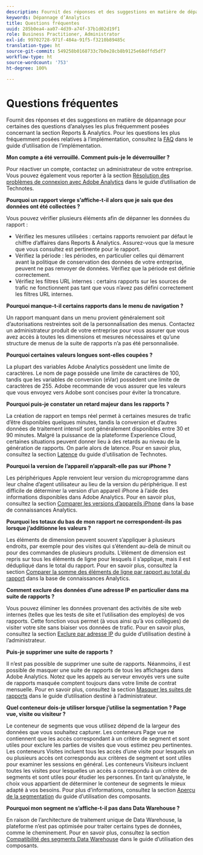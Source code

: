 ```yaml
---
description: Fournit des réponses et des suggestions en matière de dépannage pour certaines des questions d’analyses les plus fréquemment posées.
keywords: Dépannage d’Analytics
title: Questions fréquentes
uuid: 285b0ea4-aa07-4d39-a74f-37b1d02d19f1
role: Business Practitioner, Administrator
exl-id: 99702728-971f-484a-91f5-f3210b89485c
translation-type: ht
source-git-commit: 549258b0168733c7b0e28cb8b9125e68dffd5df7
workflow-type: ht
source-wordcount: '753'
ht-degree: 100%

---
```


# Questions fréquentes

Fournit des réponses et des suggestions en matière de dépannage pour certaines des questions d’analyses les plus fréquemment posées concernant la section Reports &amp; Analytics. Pour les questions les plus fréquemment posées relatives à l’implémentation, consultez la [FAQ](/help/implement/faq.md) dans le guide d’utilisation de l’implémentation.

**Mon compte a été verrouillé. Comment puis-je le déverrouiller ?**

Pour réactiver un compte, contactez un administrateur de votre entreprise. Vous pouvez également vous reporter à la section [Résolution des problèmes de connexion avec Adobe Analytics](/help/technotes/troubleshoot-login.md) dans le guide d’utilisation de Technotes.

**Pourquoi un rapport vierge s’affiche-t-il alors que je sais que des données ont été collectées ?**

Vous pouvez vérifier plusieurs éléments afin de dépanner les données du rapport :

* Vérifiez les mesures utilisées : certains rapports renvoient par défaut le chiffre d’affaires dans Reports &amp; Analytics. Assurez-vous que la mesure que vous consultez est pertinente pour le rapport.
* Vérifiez la période : les périodes, en particulier celles qui démarrent avant la politique de conservation des données de votre entreprise, peuvent ne pas renvoyer de données. Vérifiez que la période est définie correctement.
* Vérifiez les filtres URL internes : certains rapports sur les sources de trafic ne fonctionnent pas tant que vous n’avez pas défini correctement les filtres URL internes.

**Pourquoi manque-t-il certains rapports dans le menu de navigation ?**

Un rapport manquant dans un menu provient généralement soit d’autorisations restreintes soit de la personnalisation des menus. Contactez un administrateur produit de votre entreprise pour vous assurer que vous avez accès à toutes les dimensions et mesures nécessaires et qu’une structure de menus de la suite de rapports n’a pas été personnalisée.

**Pourquoi certaines valeurs longues sont-elles coupées ?**

La plupart des variables Adobe Analytics possèdent une limite de caractères. Le nom de page possède une limite de caractères de 100, tandis que les variables de conversion (eVar) possèdent une limite de caractères de 255. Adobe recommande de vous assurer que les valeurs que vous envoyez vers Adobe sont concises pour éviter la troncature.

**Pourquoi puis-je constater un retard majeur dans les rapports ?**

La création de rapport en temps réel permet à certaines mesures de trafic d’être disponibles quelques minutes, tandis la conversion et d’autres données de traitement intensif sont généralement disponibles entre 30 et 90 minutes. Malgré la puissance de la plateforme Experience Cloud, certaines situations peuvent donner lieu à des retards au niveau de la génération de rapports. On parle alors de latence. Pour en savoir plus, consultez la section [Latence](/help/technotes/latency.md) du guide d’utilisation de Technotes.

**Pourquoi la version de l’appareil n’apparaît-elle pas sur iPhone ?**

Les périphériques Apple renvoient leur version du microprogramme dans leur chaîne d’agent utilisateur au lieu de la version du périphérique. Il est difficile de déterminer la version d’un appareil iPhone à l’aide des informations disponibles dans Adobe Analytics. Pour en savoir plus, consultez la section [Comparer les versions d’appareils iPhone](https://helpx.adobe.com/fr/analytics/kb/comparing-iphone-device-versions.html) dans la base de connaissances Analytics.

**Pourquoi les totaux du bas de mon rapport ne correspondent-ils pas lorsque j’additionne les valeurs ?**

Les éléments de dimension peuvent souvent s’appliquer à plusieurs endroits, par exemple pour des visites qui s’étendent au-delà de minuit ou pour des commandes de plusieurs produits. L’élément de dimension est repris sur tous les éléments de ligne pour lesquels il s’applique, mais il est dédupliqué dans le total du rapport. Pour en savoir plus, consultez la section [Comparer la somme des éléments de ligne par rapport au total du rapport](https://helpx.adobe.com/fr/analytics/kb/sum-line-items-different-from-total.html) dans la base de connaissances Analytics.

**Comment exclure des données d’une adresse IP en particulier dans ma suite de rapports ?**

Vous pouvez éliminer les données provenant des activités de site web internes (telles que les tests de site et l’utilisation des employés) de vos rapports. Cette fonction vous permet (à vous ainsi qu’à vos collègues) de visiter votre site sans biaiser vos données de trafic. Pour en savoir plus, consultez la section [Exclure par adresse IP](/help/admin/admin/exclude-ip.md) du guide d’utilisation destiné à l’administrateur.

**Puis-je supprimer une suite de rapports ?**

Il n’est pas possible de supprimer une suite de rapports. Néanmoins, il est possible de masquer une suite de rapports de tous les affichages dans Adobe Analytics. Notez que les appels au serveur envoyés vers une suite de rapports masquée comptent toujours dans votre limite de contrat mensuelle. Pour en savoir plus, consultez la section [Masquer les suites de rapports](/help/admin/company/c-hide-report-suites.md) dans le guide d’utilisation destiné à l’administrateur.

**Quel conteneur dois-je utiliser lorsque j’utilise la segmentation ? Page vue, visite ou visiteur ?**

Le conteneur de segments que vous utilisez dépend de la largeur des données que vous souhaitez capturer. Les conteneurs Page vue ne contiennent que les accès correspondant à un critère de segment et sont utiles pour exclure les parties de visites que vous estimez peu pertinentes. Les conteneurs Visites incluent tous les accès d’une visite pour lesquels un ou plusieurs accès ont correspondu aux critères de segment et sont utiles pour examiner les sessions en général. Les conteneurs Visiteurs incluent toutes les visites pour lesquelles un accès a correspondu à un critère de segments et sont utiles pour étudier les personnes. En tant qu’analyste, le choix vous appartient de déterminer le conteneur de segments le mieux adapté à vos besoins. Pour plus d’informations, consultez la section [Aperçu de la segmentation](/help/components/segmentation/seg-overview.md) du guide d’utilisation des composants.

**Pourquoi mon segment ne s’affiche-t-il pas dans Data Warehouse ?**

En raison de l’architecture de traitement unique de Data Warehouse, la plateforme n’est pas optimisée pour traiter certains types de données, comme le cheminement. Pour en savoir plus, consultez la section [Compatibilité des segments Data Warehouse](/help/components/segmentation/seg-reference/seg-compatibility.md) dans le guide d’utilisation des composants.
